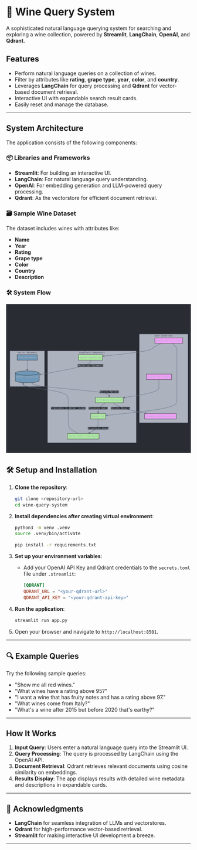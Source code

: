 # 🍷 Wine Query System

A sophisticated natural language querying system for searching and exploring a wine collection, powered by **Streamlit**, **LangChain**, **OpenAI**, and **Qdrant**.

## Features

- Perform natural language queries on a collection of wines.
- Filter by attributes like **rating**, **grape type**, **year**, **color**, and **country**.
- Leverages **LangChain** for query processing and **Qdrant** for vector-based document retrieval.
- Interactive UI with expandable search result cards.
- Easily reset and manage the database.

---

## System Architecture

The application consists of the following components:

### 📦 Libraries and Frameworks

- **Streamlit**: For building an interactive UI.
- **LangChain**: For natural language query understanding.
- **OpenAI**: For embedding generation and LLM-powered query processing.
- **Qdrant**: As the vectorstore for efficient document retrieval.

### 🗃️ Sample Wine Dataset

The dataset includes wines with attributes like:

- **Name**
- **Year**
- **Rating**
- **Grape type**
- **Color**
- **Country**
- **Description**

### 🛠️ System Flow

![alt text](image-1.png)

## 🛠️ Setup and Installation

1. **Clone the repository**:

   ```bash
   git clone <repository-url>
   cd wine-query-system
   ```

2. **Install dependencies after creating virtual environment**:

   ```bash
   python3 -m venv .venv
   source .venv/bin/activate
   ```

   ```bash
   pip install -r requirements.txt
   ```

3. **Set up your environment variables**:

   - Add your OpenAI API Key and Qdrant credentials to the `secrets.toml` file under `.streamlit`:
     ```toml
     [QDRANT]
     QDRANT_URL = "<your-qdrant-url>"
     QDRANT_API_KEY = "<your-qdrant-api-key>"
     ```

4. **Run the application**:

   ```bash
   streamlit run app.py
   ```

5. Open your browser and navigate to `http://localhost:8501`.

---

## 🔍 Example Queries

Try the following sample queries:

- "Show me all red wines."
- "What wines have a rating above 95?"
- "I want a wine that has fruity notes and has a rating above 97."
- "What wines come from Italy?"
- "What's a wine after 2015 but before 2020 that's earthy?"

---

## How It Works

1. **Input Query**: Users enter a natural language query into the Streamlit UI.
2. **Query Processing**: The query is processed by LangChain using the OpenAI API.
3. **Document Retrieval**: Qdrant retrieves relevant documents using cosine similarity on embeddings.
4. **Results Display**: The app displays results with detailed wine metadata and descriptions in expandable cards.

---

## 🙏 Acknowledgments

- **LangChain** for seamless integration of LLMs and vectorstores.
- **Qdrant** for high-performance vector-based retrieval.
- **Streamlit** for making interactive UI development a breeze.

---
